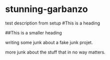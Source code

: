 # stunning-garbanzo
test description from setup
#This is a heading

##This is a smaller heading

writing some junk about a fake junk projet.

more junk about the stuff that in no way matters.
